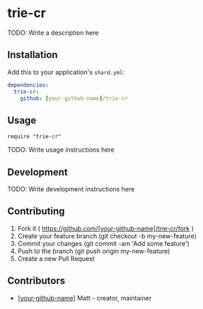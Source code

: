 # trie-cr

TODO: Write a description here

## Installation

Add this to your application's `shard.yml`:

```yaml
dependencies:
  trie-cr:
    github: [your-github-name]/trie-cr
```

## Usage

```crystal
require "trie-cr"
```

TODO: Write usage instructions here

## Development

TODO: Write development instructions here

## Contributing

1. Fork it ( https://github.com/[your-github-name]/trie-cr/fork )
2. Create your feature branch (git checkout -b my-new-feature)
3. Commit your changes (git commit -am 'Add some feature')
4. Push to the branch (git push origin my-new-feature)
5. Create a new Pull Request

## Contributors

- [[your-github-name]](https://github.com/[your-github-name]) Matt - creator, maintainer
